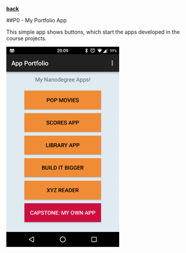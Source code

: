 **[back](README.md)**

##P0 - My Portfolio App

This simple app shows buttons, which start the apps developed in the course projects. 

<img style="position: center;" src="static/screenshots/P0 - My Portfolio App.png" width="300">

